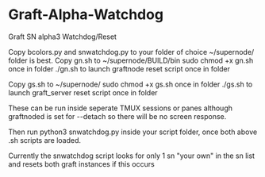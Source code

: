 # Graft-Alpha-Watchdog
Graft SN alpha3 Watchdog/Reset

Copy bcolors.py and snwatchdog.py to your folder of choice ~/supernode/ folder is best.
Copy gn.sh to ~/supernode/BUILD/bin 
	sudo chmod +x gn.sh once in folder
	./gn.sh to launch graftnode reset script once in folder

Copy gs.sh to ~/supernode/
	sudo chmod +x gs.sh once in folder
	./gs.sh to launch graft_server reset script once in folder

These can be run inside seperate TMUX sessions or panes although graftnoded is set for
	--detach so there will be no screen response.

Then run python3 snwatchdog.py inside your script folder, once both above .sh scripts are loaded.

Currently the snwatchdog script looks for only 1 sn "your own" in the sn list and resets both graft instances 
	if this occurs
